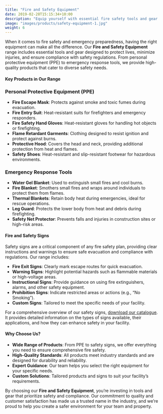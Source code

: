 ```yaml
---
title: "Fire and Safety Equipment"
date: 2019-02-28T15:15:34+10:00
description: "Equip yourself with essential fire safety tools and gear. From PPE to safety signs, our high-quality products ensure compliance and protection in emergencies."
image: "images/products/safety-equipment-1.jpg"
weight: 6
---
```




When it comes to fire safety and emergency preparedness, having the right equipment can make all the difference. Our **Fire and Safety Equipment** range includes essential tools and gear designed to protect lives, minimize injuries, and ensure compliance with safety regulations. From personal protective equipment (PPE) to emergency response tools, we provide high-quality products that cater to diverse safety needs.

#### **Key Products in Our Range**
### Personal Protective Equipment (PPE)
  - **Fire Escape Mask**: Protects against smoke and toxic fumes during evacuation.
  - **Fire Entry Suit**: Heat-resistant suits for firefighters and emergency responders.
  - **Fire Safety Hand Gloves**: Heat-resistant gloves for handling hot objects or firefighting.
  - **Flame Retardant Garments**: Clothing designed to resist ignition and protect against burns.
  - **Protective Hood**: Covers the head and neck, providing additional protection from heat and flames.
  - **Safety Shoes**: Heat-resistant and slip-resistant footwear for hazardous environments.

### Emergency Response Tools
  - **Water Gel Blanket**: Used to extinguish small fires and cool burns.
  - **Fire Blanket**: Smothers small fires and wraps around individuals to protect them from flames.
  - **Thermal Blankets**: Retain body heat during emergencies, ideal for rescue operations.
  - **Leg Guard**: Protects the lower body from heat and debris during firefighting.
  - **Safety Net Protector**: Prevents falls and injuries in construction sites or high-risk areas.

#### **Fire and Safety Signs**
Safety signs are a critical component of any fire safety plan, providing clear instructions and warnings to ensure safe evacuation and compliance with regulations. Our range includes:
- **Fire Exit Signs**: Clearly mark escape routes for quick evacuation.
- **Warning Signs**: Highlight potential hazards such as flammable materials or high-voltage areas.
- **Instructional Signs**: Provide guidance on using fire extinguishers, alarms, and other safety equipment.
- **Prohibition Signs**: Indicate restricted areas or actions (e.g., “No Smoking”).
- **Custom Signs**: Tailored to meet the specific needs of your facility.

<p>For a comprehensive overview of our safety signs, <a href="https://rawcdn.githack.com/Sisyphus-Consulting/gsp-fire/e88d3b347ad7a14702c250d714b969ae9e61cee4/assets/GSP_Safety_Sign_Catalogue_compressed.pdf" target="_blank">download our catalogue</a>. It provides detailed information on the types of signs available, their applications, and how they can enhance safety in your facility.</p>

#### **Why Choose Us?**
- **Wide Range of Products**: From PPE to safety signs, we offer everything you need to ensure comprehensive fire safety.
- **High-Quality Standards**: All products meet industry standards and are designed for durability and reliability.
- **Expert Guidance**: Our team helps you select the right equipment for your specific needs.
- **Custom Solutions**: Tailored products and signs to suit your facility’s requirements.

By choosing our **Fire and Safety Equipment**, you’re investing in tools and gear that prioritize safety and compliance. Our commitment to quality and customer satisfaction has made us a trusted name in the industry, and we’re proud to help you create a safer environment for your team and property.
